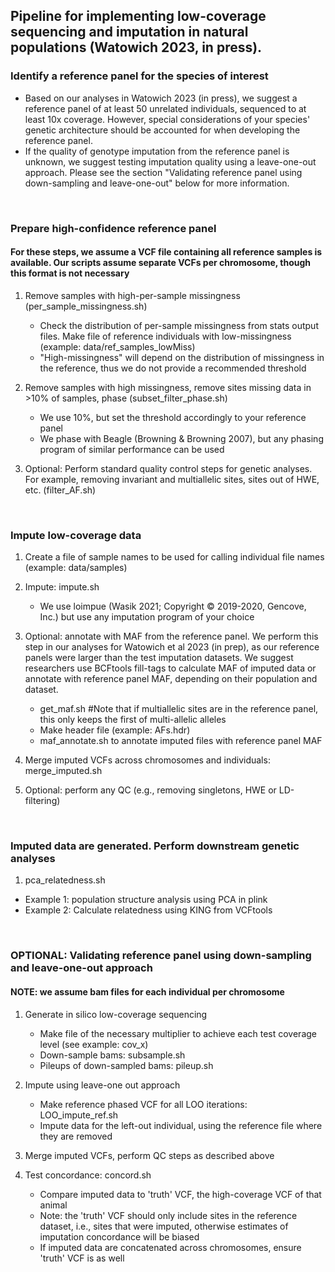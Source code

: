 ## Pipeline for implementing low-coverage sequencing and imputation in natural populations (Watowich 2023, in press). 


### Identify a reference panel for the species of interest
* Based on our analyses in Watowich 2023 (in press), we suggest a reference panel of at least 50 unrelated individuals, sequenced to at least 10x coverage. However, special considerations of your species' genetic architecture should be accounted for when developing the reference panel.
* If the quality of genotype imputation from the reference panel is unknown, we suggest testing imputation quality using a leave-one-out approach. Please see the section "Validating reference panel using down-sampling and leave-one-out" below for more information. 
</br>

### Prepare high-confidence reference panel
#### For these steps, we assume a VCF file containing all reference samples is available. Our scripts assume separate VCFs per chromosome, though this format is not necessary

1. Remove samples with high-per-sample missingness (per_sample_missingness.sh)
   * Check the distribution of per-sample missingness from stats output files. Make file of reference individuals with low-missingness (example: data/ref_samples_lowMiss)
   * "High-missingness" will depend on the distribution of missingness in the reference, thus we do not provide a recommended threshold

2. Remove samples with high missingness, remove sites missing data in >10% of samples, phase (subset_filter_phase.sh)
   * We use 10%, but set the threshold accordingly to your reference panel
   * We phase with Beagle (Browning & Browning 2007), but any phasing program of similar performance can be used

3. Optional: Perform standard quality control steps for genetic analyses. For example, removing invariant and multiallelic sites, sites out of HWE, etc. (filter_AF.sh)
</br>

### Impute low-coverage data
1. Create a file of sample names to be used for calling individual file names (example: data/samples)

2. Impute: impute.sh
   * We use loimpue (Wasik 2021; Copyright © 2019-2020, Gencove, Inc.) but use any imputation program of your choice

4. Optional: annotate with MAF from the reference panel. We perform this step in our analyses for Watowich et al 2023 (in prep), as our reference panels were larger than the test imputation datasets. We suggest researchers use BCFtools fill-tags to calculate MAF of imputed data or annotate with reference panel MAF, depending on their population and dataset.
   * get_maf.sh #Note that if multiallelic sites are in the reference panel, this only keeps the first of multi-allelic alleles
   * Make header file (example: AFs.hdr)
   * maf_annotate.sh to annotate imputed files with reference panel MAF

5. Merge imputed VCFs across chromosomes and individuals: merge_imputed.sh

6. Optional: perform any QC (e.g., removing singletons, HWE or LD-filtering)
</br>

### Imputed data are generated. Perform downstream genetic analyses
1. pca_relatedness.sh
* Example 1: population structure analysis using PCA in plink
* Example 2: Calculate relatedness using KING from VCFtools
</br>

### OPTIONAL: Validating reference panel using down-sampling and leave-one-out approach
#### NOTE: we assume bam files for each individual per chromosome

1. Generate in silico low-coverage sequencing
   * Make file of the necessary multiplier to achieve each test coverage level (see example: cov_x)
   * Down-sample bams: subsample.sh
   * Pileups of down-sampled bams: pileup.sh

2. Impute using leave-one out approach
   * Make reference phased VCF for all LOO iterations: LOO_impute_ref.sh
   * Impute data for the left-out individual, using the reference file where they are removed

3. Merge imputed VCFs, perform QC steps as described above

4. Test concordance: concord.sh
   * Compare imputed data to 'truth' VCF, the high-coverage VCF of that animal
   * Note: the 'truth' VCF should only include sites in the reference dataset, i.e., sites that were imputed, otherwise estimates of imputation concordance will be biased
   * If imputed data are concatenated across chromosomes, ensure 'truth' VCF is as well

